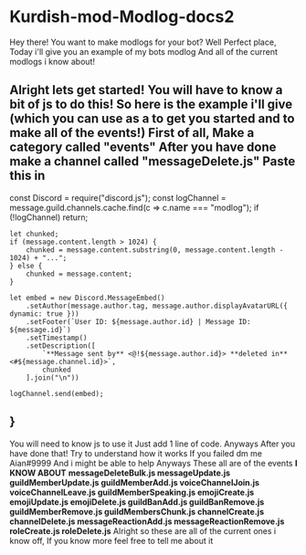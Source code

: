# Kurdish-mod-Modlog-docs2
Hey there! You want to make modlogs for your bot? Well Perfect place, Today i'll give you an example of my bots modlog And all of the current modlogs i know about! 





Alright lets get started!
You will have to know a bit of js to do this!
So here is the example i'll give (which you can use as a to get you started and to make all of the events!)
First of all, Make a category called "events" 
After you have done  make a channel called "messageDelete.js"
Paste this in
--------------------------------------------------------------------------------------
const Discord = require("discord.js");
    const logChannel = message.guild.channels.cache.find(c => c.name === "modlog");
    if (!logChannel) return;

    let chunked;
    if (message.content.length > 1024) {
        chunked = message.content.substring(0, message.content.length - 1024) + "...";
    } else {
        chunked = message.content;
    }

    let embed = new Discord.MessageEmbed()
        .setAuthor(message.author.tag, message.author.displayAvatarURL({ dynamic: true }))
        .setFooter(`User ID: ${message.author.id} | Message ID: ${message.id}`)
        .setTimestamp()
        .setDescription([
            `**Message sent by** <@!${message.author.id}> **deleted in** <#${message.channel.id}>`,
            chunked
        ].join("\n"))

    logChannel.send(embed);
}
--------------------------------------------------------------------------------------------------------------
You will need to know js to use it
Just add 1 line of code.
Anyways
After you have done that!
Try to understand how it works
If you failed dm me Aian#9999 And i might be able to help
Anyways
These all are of the events **I KNOW ABOUT**
**messageDeleteBulk.js
messageUpdate.js
guildMemberUpdate.js
guildMemberAdd.js
voiceChannelJoin.js
voiceChannelLeave.js
guildMemberSpeaking.js
emojiCreate.js
emojiUpdate.js
emojiDelete.js
guildBanAdd.js
guildBanRemove.js
guildMemberRemove.js
guildMembersChunk.js
channelCreate.js
channelDelete.js
messageReactionAdd.js
messageReactionRemove.js
roleCreate.js
roleDelete.js**
Alright so these are all of the current ones i know off, If you know more feel free to tell me about it
